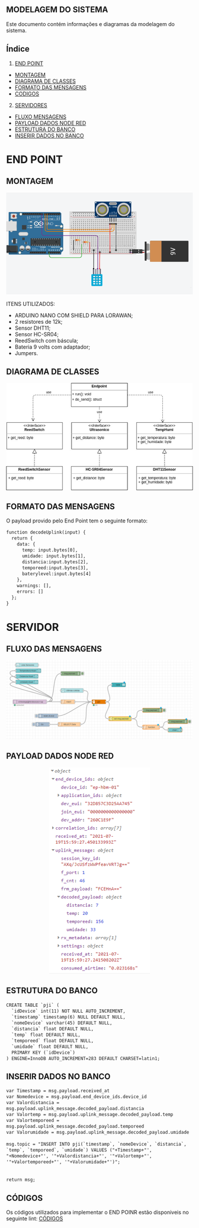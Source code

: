 ## MODELAGEM DO SISTEMA
Este documento contém informações e diagramas da modelagem do sistema.

<!-- ÍNDICE -->
## Índice
 
1. [END POINT](https://github.com/HBM-Control/HBM-Control/blob/main/Documentos/modelagem.md#end-point)


  - [MONTAGEM](https://github.com/HBM-Control/HBM-Control/blob/main/Documentos/modelagem.md#montagem)
  - [DIAGRAMA DE CLASSES](https://github.com/HBM-Control/HBM-Control/blob/main/Documentos/modelagem.md#diagrama-de-classes)
  - [FORMATO DAS MENSAGENS](https://github.com/HBM-Control/HBM-Control/blob/main/Documentos/modelagem.md#formato-das-mensagens)
  - [CODIGOS](https://github.com/HBM-Control/HBM-Control/blob/main/Documentos/modelagem.md#códigos)
  
2. [SERVIDORES](https://github.com/HBM-Control/HBM-Control/blob/main/Documentos/modelagem.md#servidor)
  - [FLUXO MENSAGENS](https://github.com/HBM-Control/HBM-Control/blob/main/Documentos/modelagem.md#fluxo-das-mensagens)
  - [PAYLOAD DADOS NODE RED](https://github.com/HBM-Control/HBM-Control/blob/main/Documentos/modelagem.md#payload-dados-node-red)
  - [ESTRUTURA DO BANCO](https://github.com/HBM-Control/HBM-Control/blob/main/Documentos/modelagem.md#estrutura-do-banco)
  - [INSERIR DADOS NO BANCO](https://github.com/HBM-Control/HBM-Control/blob/main/Documentos/modelagem.md#inserir-dados-no-banco)

  <h1>END POINT</h1>
  
  ## MONTAGEM
  
  <p align="center">
  <img src="https://github.com/HBM-Control/HBM-Control/blob/main/Documentos/imagens/montagem.png" />
</p>

ITENS UTILIZADOS:
 - ARDUINO NANO COM SHIELD PARA LORAWAN;
 - 2 resistores de 12k;
 - Sensor DHT11;
 - Sensor HC-SR04;
 - ReedSwitch com báscula;
 - Bateria 9 volts com adaptador;
 - Jumpers.

  
  ## DIAGRAMA DE CLASSES
  
  <p align="center">
  <img src="https://github.com/HBM-Control/HBM-Control/blob/main/Documentos/imagens/endpoint_classes.jpg" />
</p>
  
  ## FORMATO DAS MENSAGENS
  O payload provido pelo End Point tem o seguinte formato:
~~~
function decodeUplink(input) {
  return {
    data: {
      temp: input.bytes[0],
      umidade: input.bytes[1],
      distancia:input.bytes[2],
      temporeed:input.bytes[3],
      baterylevel:input.bytes[4]
    },
    warnings: [],
    errors: []
  };
}
~~~

<h1>SERVIDOR</h1>

## FLUXO DAS MENSAGENS

<p align="center">
  <img src="https://github.com/HBM-Control/HBM-Control/blob/main/Documentos/imagens/FluxoDasMensagens.png" />
</p>

## PAYLOAD DADOS NODE RED

<p align="center">
  <img src="https://github.com/HBM-Control/HBM-Control/blob/main/Documentos/imagens/ChegadaDosDados.png" />
</p>

## ESTRUTURA DO BANCO

~~~
CREATE TABLE `pji` (
  `idDevice` int(11) NOT NULL AUTO_INCREMENT,
  `timestamp` timestamp(6) NULL DEFAULT NULL,
  `nomeDevice` varchar(45) DEFAULT NULL,
  `distancia` float DEFAULT NULL,
  `temp` float DEFAULT NULL,
  `temporeed` float DEFAULT NULL,
  `umidade` float DEFAULT NULL,
  PRIMARY KEY (`idDevice`)
) ENGINE=InnoDB AUTO_INCREMENT=283 DEFAULT CHARSET=latin1;
~~~

## INSERIR DADOS NO BANCO

~~~
var Timestamp = msg.payload.received_at
var Nomedevice = msg.payload.end_device_ids.device_id
var Valordistancia = msg.payload.uplink_message.decoded_payload.distancia
var Valortemp = msg.payload.uplink_message.decoded_payload.temp
var Valortemporeed = msg.payload.uplink_message.decoded_payload.temporeed
var Valorumidade = msg.payload.uplink_message.decoded_payload.umidade

msg.topic = "INSERT INTO pji(`timestamp`, `nomeDevice`, `distancia`, `temp`, `temporeed`, `umidade`) VALUES ("+Timestamp+"', "+Nomedevice+"', '"+Valordistancia+"', '"+Valortemp+"', '"+Valortemporeed+"', '"+Valorumidade+"')";


return msg;
~~~

## CÓDIGOS
Os códigos utilizados para implementar o END POINR estão disponiveis no seguinte lint: [CÓDIGOS](https://github.com/HBM-Control/HBM-Control/tree/main/codigos/endpoint)

